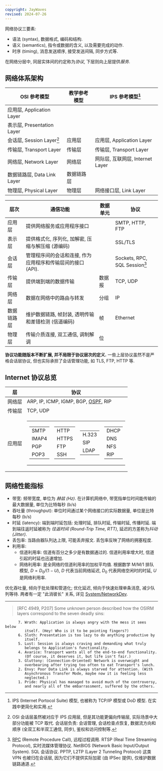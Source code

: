 ```yaml
---
copyright: JayWaves
revised: 2024-07-26
---
```


网络协议三要素:
- 语法 (syntax), 数据格式, 编码和结构. 
- 语义 (semantics), 指令或数据的含义, 以及需要完成的动作.
- 时序 (timing), 消息发送顺序, 接受发送间隔, 同步方式等.

在网络分层中, 同层实体间的约定称为*协议*, 下层则向上层提供*服务*.

## 网络体系架构

| OSI 参考模型 | 教学参考模型 | IPS 参考模型[^1] |
| ---------------- | ------------ | ------------------- | 
| 应用层, Application Layer           |              |                     |          
| 表示层, Presentation Layer           |              |                     |          
| 会话层, Session Layer[^2]           | 应用层       | 应用层, Application Layer          |      
| 传输层, Transport Layer           | 传输层       | 传输层, Transport Layer      | 
| 网络层, Network Layer           | 网络层       | 网际层, 互联网层, Internet Layer                   | 
| 数据链路层, Data Link Layer       | 数据链路层   |           | 
| 物理层, Physical Layer           | 物理层       | 网络接口层, Link Layer          | 


| 层次       | 通信功能                                            | 数据单元 | 协议                          | 
| ---------- | --------------------------------------------------- | -------- | ----------------------------- |
| 应用层     | 提供网络服务或应用程序接口                          |          | SMTP, HTTP, FTP               |
| 表示层     | 提供格式化, 序列化, 加解密, 压缩与解压缩 (源编码)   |          | SSL/TLS                       |
| 会话层     | 管理程序间的会话和连接, 作为应用程序和传输层间的接口 (API).                            |          | Sockets, RPC, SQL Session[^3] |
| 传输层     | 提供端到端的数据传输                                | 数据报   | TCP, UDP                      |
| 网络层     | 数据在网络中的路由与转发                            | 分组     | IP                            |
| 数据链路层 | 维护数据链路, 帧封装, 透明传输和差错检测 (信道编码) | 帧       | Ethernet                      |
| 物理层     | 传输介质连接, 双工通信, 调制解调                    | 位       |                               |

**协议功能随版本不断扩展, 并不局限于协议层次的定义.** 一些上层协议虽然不是严格会话层协议, 但也实际承担了会话管理功能, 如 TLS, FTP, HTTP 等.


## Internet 协议总览

| 层     | 协议                           |
| ------ | ------------------------------ |
| 网络层 | ARP, IP, ICMP, IGMP, BGP, [OSPF](网络层/OSPF.md), RIP |
| 传输层 | TCP, UDP                       |
| 应用层 |           <table> <tr><td><table><tr> <td>SMTP</td></tr> <tr> <td>IMAP4</td> </tr> <tr> <td>PGP</td> </tr><tr> <td>POP3</td> </tr></table></td><td><table> <tr> <td>HTTP</td> </tr> <tr> <td>HTTPS</td> </tr> <tr> <td>FTP</td> </tr>  <tr> <td>SSH</td> </tr></table></td><td> <table><tr><td>H.323</td></tr><tr><td>SIP</td><tr><td>LDAP</td></tr></table></td><td><table><tr><td>DHCP</td></tr><tr><td>DNS</td><tr><td>NFS</td></tr><tr><td>RIP</td></tr></table></td></tr></table>                     |

## 网络性能指标

- 带宽: 频带宽度, 单位为 *赫兹 (Hz)*. 在计算机网络中, 带宽指单位时间能传输的最大数据量, 单位为比特每秒 (b/s)
- 吞吐量 (throughput): 单位时间通过某个网络接口的实际数据量, 单位是比特每秒 (b/s)
- 时延 (latency): 端到端时延包括: 处理时延, 排队时延, 传输时延, 传播时延. 端到端往返时延被称为 *往返时间 (Round-Trip Time, RTT)*, 延迟的方差称为*抖动 (Jitter)*. 
- 丢包率: 当路由器队列达上限, 可能丢弃报文. 丢包率反映了网络的拥塞程度.
- 利用率:
	- 信道利用率: 信道有百分之多少是有数据通过的. 信道利用率增大时, 信道引起的时延也迅速增加.
	- 网络利用率: 是全网络的信道利用率的加权平均值. 根据数学 M/M/1 排队模型, $D=D_{0}/(1-U)$, $D$ 代表当前网络延迟, $D_{0}$ 代表网络空闲时的时延, $U$ 是网络利用率.

优化吞吐量, 倾向于批处理和管道化; 优化延迟, 倾向于快速处理单条消息, 减少队列等待. 两者有一定 "此消彼长" 关系, 详见 [System/NetworkDev](../System/IPC%20&%20Network/ReadMe.md). 

***

> [RFC 4949, P207] Some unknown person described how the OSIRM layers correspond to the seven deadly sins:
```
      7. Wrath: Application is always angry with the mess it sees below
         itself. (Hey! Who is it to be pointing fingers?)
      6. Sloth: Presentation is too lazy to do anything productive by
         itself.
      5. Lust: Session is always craving and demanding what truly
         belongs to Application's functionality.
      4. Avarice: Transport wants all of the end-to-end functionality.
         (Of course, it deserves it, but life isn't fair.)
      3. Gluttony: (Connection-Oriented) Network is overweight and
         overbearing after trying too often to eat Transport's lunch.
      2. Envy: Poor Data Link is always starved for attention. (With
         Asynchronous Transfer Mode, maybe now it is feeling less
         neglected.)
      1. Pride: Physical has managed to avoid much of the controversy,
         and nearly all of the embarrassment, suffered by the others.
```

[^1]: IPS (Internet Portocol Suite) 模型, 也被称为 TCP/IP 模型或 DoD 模型. 在实践中更简化和实用.

[^3]: [RPC](System/IPC/RPC.md) (Remote Procedure Call), 远程过程调用. RTSP (Real Time Streaming Protocol), 实时流媒体管理协议. NetBIOS (Network Basic Input/Output System). SQL 会话协议. PPTP, L2TP (Layer 2 Tunneling Protocol) 这类 VPN 也被归在会话层, 因为它们不提供实际加密 (由 IPSec 提供), 仅维护数据链路通道.

[^2]: OSI 会话层虽然被对应于 IPS 应用层, 但是其功能更偏向传输层, 实际场景中大部分功能被 TCP 取代. 会话层负责: 会话管理, 会话检查点恢复, 数据流方向和顺序 (全双工和半双工通信, 同步), 鉴权和访问控制等.